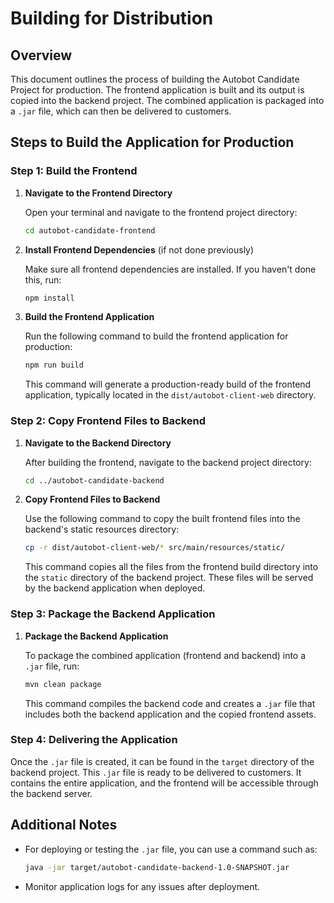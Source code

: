 # Building for Distribution

## Overview

This document outlines the process of building the Autobot Candidate Project for production. The frontend application is built and its output is copied into the backend project. The combined application is packaged into a `.jar` file, which can then be delivered to customers.

## Steps to Build the Application for Production

### Step 1: Build the Frontend

1. **Navigate to the Frontend Directory**

   Open your terminal and navigate to the frontend project directory:

   ```bash
   cd autobot-candidate-frontend
   ```

2. **Install Frontend Dependencies** (if not done previously)

   Make sure all frontend dependencies are installed. If you haven't done this, run:

   ```bash
   npm install
   ```

3. **Build the Frontend Application**

   Run the following command to build the frontend application for production:

   ```bash
   npm run build
   ```

   This command will generate a production-ready build of the frontend application, typically located in the `dist/autobot-client-web` directory.

### Step 2: Copy Frontend Files to Backend

1. **Navigate to the Backend Directory**

   After building the frontend, navigate to the backend project directory:

   ```bash
   cd ../autobot-candidate-backend
   ```

2. **Copy Frontend Files to Backend**

   Use the following command to copy the built frontend files into the backend's static resources directory:

   ```bash
   cp -r dist/autobot-client-web/* src/main/resources/static/
   ```

   This command copies all the files from the frontend build directory into the `static` directory of the backend project. These files will be served by the backend application when deployed.

### Step 3: Package the Backend Application

1. **Package the Backend Application**

   To package the combined application (frontend and backend) into a `.jar` file, run:

   ```bash
   mvn clean package
   ```

   This command compiles the backend code and creates a `.jar` file that includes both the backend application and the copied frontend assets.

### Step 4: Delivering the Application

Once the `.jar` file is created, it can be found in the `target` directory of the backend project. This `.jar` file is ready to be delivered to customers. It contains the entire application, and the frontend will be accessible through the backend server.

## Additional Notes

- For deploying or testing the `.jar` file, you can use a command such as:

  ```bash
  java -jar target/autobot-candidate-backend-1.0-SNAPSHOT.jar
  ```

- Monitor application logs for any issues after deployment.
